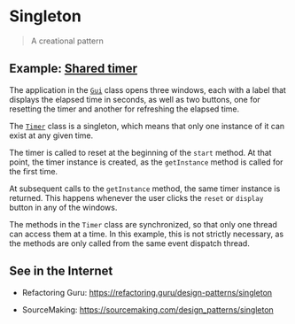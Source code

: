 # Singleton

> A creational pattern

## Example: [Shared timer](../../src/main/java/singleton/timer)

The application in the [`Gui`](../../src/main/java/singleton/timer/Gui.java) class opens three windows, each with a label that displays the elapsed time in seconds, as well as two buttons, one for resetting the timer and another for refreshing the elapsed time.

The [`Timer`](../../src/main/java/singleton/timer/Timer.java) class is a singleton, which means that only one instance of it can exist at any given time.

The timer is called to reset at the beginning of the `start` method. At that point, the timer instance is created, as the `getInstance` method is called for the first time.

At subsequent calls to the `getInstance` method, the same timer instance is returned. This happens whenever the user clicks the `reset` or `display` button in any of the windows.

The methods in the `Timer` class are synchronized, so that only one thread can access them at a time. In this example, this is not strictly necessary, as the methods are only called from the same event dispatch thread.

## See in the Internet

- Refactoring Guru: https://refactoring.guru/design-patterns/singleton

- SourceMaking: https://sourcemaking.com/design_patterns/singleton





